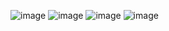 
![image](https://user-images.githubusercontent.com/74687192/214115301-28f0cddd-70c7-4356-bb03-d9ea077b2abe.png)
![image](https://user-images.githubusercontent.com/74687192/214115543-fd3df62e-7906-4a68-a97f-14a5907fbfc1.png)
![image](https://user-images.githubusercontent.com/74687192/214116251-e1cee0f9-4907-470d-9a25-f0e45e5adc31.png)
![image](https://user-images.githubusercontent.com/74687192/214116609-3b029347-a1e4-43a7-b28c-f8cd554425bd.png)
